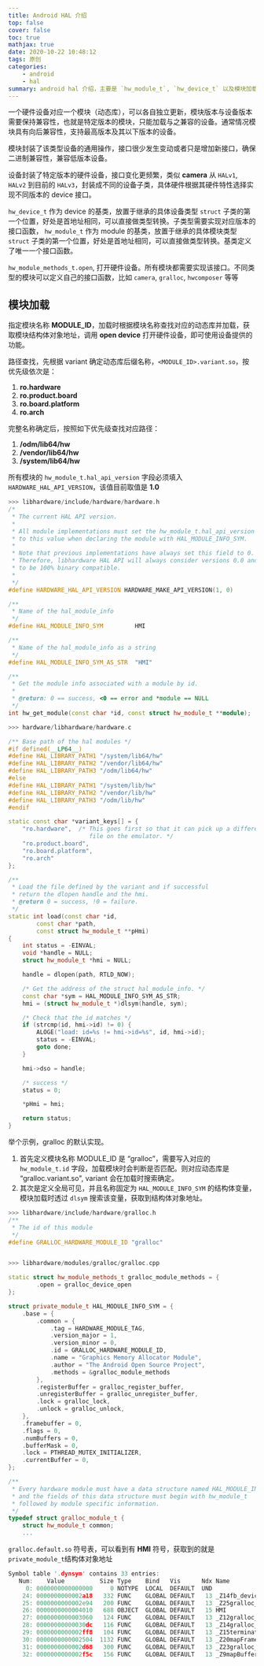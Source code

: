```yaml
---
title: Android HAL 介绍
top: false
cover: false
toc: true
mathjax: true
date: 2020-10-22 10:48:12
tags: 原创
categories:
    - android
    - hal
summary: android hal 介绍，主要是 `hw_module_t`, `hw_device_t` 以及模块加载
---
```


一个硬件设备对应一个模块（动态库），可以各自独立更新，模块版本与设备版本需要保持兼容性，也就是特定版本的模块，只能加载与之兼容的设备。通常情况模块具有向后兼容性，支持最高版本及其以下版本的设备。

模块封装了该类型设备的通用操作，接口很少发生变动或者只是增加新接口，确保二进制兼容性，兼容低版本设备。

设备封装了特定版本的硬件设备，接口变化更频繁，类似 **camera** 从 `HALv1`, `HALv2` 到目前的 `HALv3`，封装成不同的设备子类，具体硬件根据其硬件特性选择实现不同版本的 device 接口。
<!--more-->

`hw_device_t` 作为 device 的基类，放置于继承的具体设备类型 `struct` 子类的第一个位置，好处是首地址相同，可以直接做类型转换。子类型需要实现对应版本的接口函数，
`hw_module_t` 作为 module 的基类，放置于继承的具体模块类型 `struct` 子类的第一个位置，好处是首地址相同，可以直接做类型转换。基类定义了唯一一个接口函数。

`hw_module_methods_t.open`, 打开硬件设备。所有模块都需要实现该接口。不同类型的模块可以定义自己的接口函数，比如 `camera`, `gralloc`, `hwcomposer` 等等


## 模块加载
指定模块名称 **MODULE_ID**，加载时根据模块名称查找对应的动态库并加载，获取模块结构体对象地址，调用 **open device** 打开硬件设备，即可使用设备提供的功能。

路径查找，先根据 variant 确定动态库后缀名称，`<MODULE_ID>.variant.so`，按优先级依次是：
1. **ro.hardware**
2. **ro.product.board**
3. **ro.board.platform**
4. **ro.arch**

完整名称确定后，按照如下优先级查找对应路径：
1. **/odm/lib64/hw**
2. **/vendor/lib64/hw**
3. **/system/lib64/hw**

所有模块的 `hw_module_t.hal_api_version` 字段必须填入 `HARDWARE_HAL_API_VERSION`，该值目前取值是 **1.0**

```c++
>>> libhardware/include/hardware/hardware.h
/*
 * The current HAL API version.
 *
 * All module implementations must set the hw_module_t.hal_api_version field
 * to this value when declaring the module with HAL_MODULE_INFO_SYM.
 *
 * Note that previous implementations have always set this field to 0.
 * Therefore, libhardware HAL API will always consider versions 0.0 and 1.0
 * to be 100% binary compatible.
 *
 */
#define HARDWARE_HAL_API_VERSION HARDWARE_MAKE_API_VERSION(1, 0)

/**
 * Name of the hal_module_info
 */
#define HAL_MODULE_INFO_SYM         HMI

/**
 * Name of the hal_module_info as a string
 */
#define HAL_MODULE_INFO_SYM_AS_STR  "HMI"

/**
 * Get the module info associated with a module by id.
 *
 * @return: 0 == success, <0 == error and *module == NULL
 */
int hw_get_module(const char *id, const struct hw_module_t **module);
```


```c++
>>> hardware/libhardware/hardware.c

/** Base path of the hal modules */
#if defined(__LP64__)
#define HAL_LIBRARY_PATH1 "/system/lib64/hw"
#define HAL_LIBRARY_PATH2 "/vendor/lib64/hw"
#define HAL_LIBRARY_PATH3 "/odm/lib64/hw"
#else
#define HAL_LIBRARY_PATH1 "/system/lib/hw"
#define HAL_LIBRARY_PATH2 "/vendor/lib/hw"
#define HAL_LIBRARY_PATH3 "/odm/lib/hw"
#endif

static const char *variant_keys[] = {
    "ro.hardware",  /* This goes first so that it can pick up a different
                       file on the emulator. */
    "ro.product.board",
    "ro.board.platform",
    "ro.arch"
};

/**
 * Load the file defined by the variant and if successful
 * return the dlopen handle and the hmi.
 * @return 0 = success, !0 = failure.
 */
static int load(const char *id,
        const char *path,
        const struct hw_module_t **pHmi)
{
    int status = -EINVAL;
    void *handle = NULL;
    struct hw_module_t *hmi = NULL;

    handle = dlopen(path, RTLD_NOW);

    /* Get the address of the struct hal_module_info. */
    const char *sym = HAL_MODULE_INFO_SYM_AS_STR;
    hmi = (struct hw_module_t *)dlsym(handle, sym);

    /* Check that the id matches */
    if (strcmp(id, hmi->id) != 0) {
        ALOGE("load: id=%s != hmi->id=%s", id, hmi->id);
        status = -EINVAL;
        goto done;
    }

    hmi->dso = handle;

    /* success */
    status = 0;

    *pHmi = hmi;

    return status;
}
```

举个示例，gralloc 的默认实现。

1. 首先定义模块名称 MODULE_ID 是 “gralloc”，需要写入对应的 `hw_module_t.id` 字段，加载模块时会判断是否匹配。则对应动态库是 “gralloc.variant.so", variant 会在加载时搜索确定。
2. 其次是定义全局可见，并且名称固定为 `HAL_MODULE_INFO_SYM` 的结构体变量，模块加载时透过 `dlsym` 搜索该变量，获取到结构体对象地址。


```c++
>>> libhardware/include/hardware/gralloc.h
/**
 * The id of this module
 */
#define GRALLOC_HARDWARE_MODULE_ID "gralloc"


>>> libhardware/modules/gralloc/gralloc.cpp

static struct hw_module_methods_t gralloc_module_methods = {
        .open = gralloc_device_open
};

struct private_module_t HAL_MODULE_INFO_SYM = {
    .base = {
        .common = {
            .tag = HARDWARE_MODULE_TAG,
            .version_major = 1,
            .version_minor = 0,
            .id = GRALLOC_HARDWARE_MODULE_ID,
            .name = "Graphics Memory Allocator Module",
            .author = "The Android Open Source Project",
            .methods = &gralloc_module_methods
        },
        .registerBuffer = gralloc_register_buffer,
        .unregisterBuffer = gralloc_unregister_buffer,
        .lock = gralloc_lock,
        .unlock = gralloc_unlock,
    },
    .framebuffer = 0,
    .flags = 0,
    .numBuffers = 0,
    .bufferMask = 0,
    .lock = PTHREAD_MUTEX_INITIALIZER,
    .currentBuffer = 0,
};

/**
 * Every hardware module must have a data structure named HAL_MODULE_INFO_SYM
 * and the fields of this data structure must begin with hw_module_t
 * followed by module specific information.
 */
typedef struct gralloc_module_t {
    struct hw_module_t common;
    ...

```

`gralloc.default.so` 符号表，可以看到有 **HMI** 符号，获取到的就是 `private_module_t`结构体对象地址
```c++
Symbol table '.dynsym' contains 33 entries:
   Num:    Value          Size Type    Bind   Vis      Ndx Name
     0: 0000000000000000     0 NOTYPE  LOCAL  DEFAULT  UND
    24: 0000000000002a18   332 FUNC    GLOBAL DEFAULT   13 _Z14fb_device_openPK11hw_
    25: 0000000000002e94   200 FUNC    GLOBAL DEFAULT   13 _Z25gralloc_unregister_bu
    26: 0000000000004010   688 OBJECT  GLOBAL DEFAULT   15 HMI
    27: 0000000000003060   124 FUNC    GLOBAL DEFAULT   13 _Z12gralloc_lockPK16grall
    28: 00000000000030dc   116 FUNC    GLOBAL DEFAULT   13 _Z14gralloc_unlockPK16gra
    29: 0000000000002ff8   104 FUNC    GLOBAL DEFAULT   13 _Z15terminateBufferPK16gr
    30: 0000000000002504  1132 FUNC    GLOBAL DEFAULT   13 _Z20mapFrameBufferLockedP
    31: 0000000000002d68   300 FUNC    GLOBAL DEFAULT   13 _Z23gralloc_register_buff
    32: 0000000000002f5c   156 FUNC    GLOBAL DEFAULT   13 _Z9mapBufferPK16gralloc_m
```
